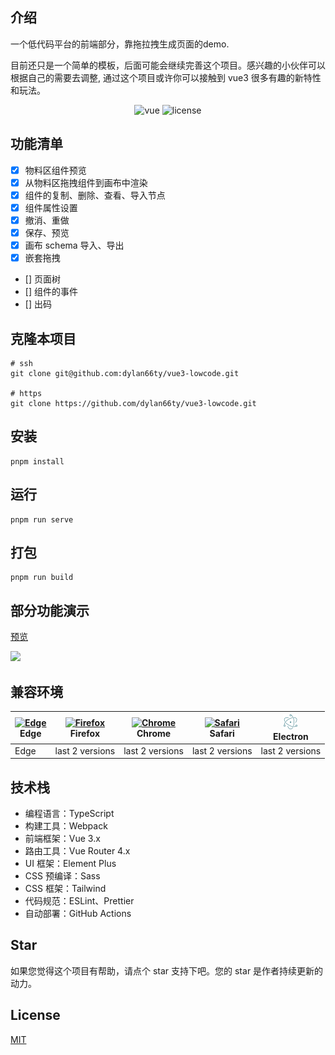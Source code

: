 ## 介绍
一个低代码平台的前端部分，靠拖拉拽生成页面的demo.
<p>
目前还只是一个简单的模板，后面可能会继续完善这个项目。感兴趣的小伙伴可以根据自己的需要去调整, 通过这个项目或许你可以接触到 vue3 很多有趣的新特性和玩法。
</p>

<p align="center">
  <img src="https://img.shields.io/badge/vue-v3.2.0%2B-%23407fbc" alt="vue">
   <img src="https://img.shields.io/github/license/dylan66ty/vue3-lowcode.svg" alt="license">
</p>

## 功能清单
- [x] 物料区组件预览 
- [x] 从物料区拖拽组件到画布中渲染
- [x] 组件的复制、删除、查看、导入节点
- [x] 组件属性设置
- [x] 撤消、重做
- [x] 保存、预览
- [x] 画布 schema 导入、导出
- [x] 嵌套拖拽
- [] 页面树
- [] 组件的事件
- [] 出码 

## 克隆本项目
```shell
# ssh
git clone git@github.com:dylan66ty/vue3-lowcode.git

# https 
git clone https://github.com/dylan66ty/vue3-lowcode.git
```

## 安装

```shell
pnpm install 
```

## 运行
```shell
pnpm run serve
```

## 打包
```shell
pnpm run build
```


## 部分功能演示
<p>
 <a href="https://dylan66ty.github.io/vue3-lowcode">
 预览
 </a>
</p>

<img src="https://dylan66ty.github.io/vue3-lowcode/example.png" />




## 兼容环境

| [<img src="https://raw.githubusercontent.com/alrra/browser-logos/master/src/edge/edge_48x48.png" alt="Edge" width="24px" height="24px" />](http://godban.github.io/browsers-support-badges/)<br>Edge | [<img src="https://raw.githubusercontent.com/alrra/browser-logos/master/src/firefox/firefox_48x48.png" alt="Firefox" width="24px" height="24px" />](http://godban.github.io/browsers-support-badges/)<br>Firefox | [<img src="https://raw.githubusercontent.com/alrra/browser-logos/master/src/chrome/chrome_48x48.png" alt="Chrome" width="24px" height="24px" />](http://godban.github.io/browsers-support-badges/)<br>Chrome | [<img src="https://raw.githubusercontent.com/alrra/browser-logos/master/src/safari/safari_48x48.png" alt="Safari" width="24px" height="24px" />](http://godban.github.io/browsers-support-badges/)<br>Safari | [<img src="https://raw.githubusercontent.com/alrra/browser-logos/master/src/electron/electron_48x48.png" alt="Electron" width="24px" height="24px" />](http://godban.github.io/browsers-support-badges/)<br>Electron |
| --- | --- | --- | --- | --- |
| Edge | last 2 versions | last 2 versions | last 2 versions | last 2 versions |


## 技术栈

- 编程语言：TypeScript
- 构建工具：Webpack
- 前端框架：Vue 3.x
- 路由工具：Vue Router 4.x
- UI 框架：Element Plus
- CSS 预编译：Sass
- CSS 框架：Tailwind
- 代码规范：ESLint、Prettier
- 自动部署：GitHub Actions

## Star
如果您觉得这个项目有帮助，请点个 star 支持下吧。您的 star 是作者持续更新的动力。

## License
[MIT](./LICENSE)
